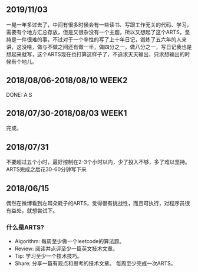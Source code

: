 ## 2019/11/03
一晃一年多过去了，中间有很多时候会有一些读书、写跟工作无关的代码、学习，需要有个地方汇总存放，但是又很杂没有一个主题，所以又想起了这个ARTS，坚持是一件很难的事，不过对于一个率性的写了上十年日记，锻炼了五六年的人来讲，这没啥，做与不做之间还有做一半，做四分之一，做八分之一，写日记我也是想起来就写，这个ARTS现在也打算这样子了，不追求天天输出，只求想输出的时候有个地儿。

## 2018/08/06-2018/08/10 WEEK2
DONE: A S

## 2018/07/30-2018/08/03 WEEK1
完成。

## 2018/07/31
不要超过五个小时，最好控制在2-3个小时以内，少了投入不够，多了难以坚持。
ARTS完成之后花30-60分钟写下来

## 2018/06/15
偶然在微博看到左耳朵耗子的ARTS，觉得很有挑战性，而且可执行，对程序员很有益处，就想尝试下。
### 什么是ARTS?
- Algorithm: 每周至少做一个leetcode的算法题。
- Review: 阅读并点评至少一篇英文技术文章。
- Tip: 学习至少一个技术技巧。
- Share: 分享一篇有观点和思考的技术文章。
每周至少完成一次ARTS。